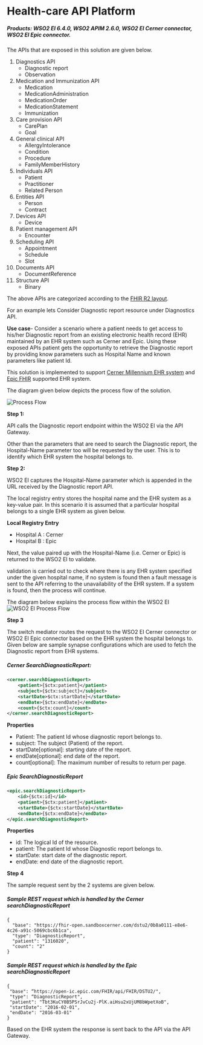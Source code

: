# Health-care API Platform

##### Products: WSO2 EI 6.4.0, WSO2 APIM 2.6.0, WSO2 EI Cerner connector, WSO2 EI Epic connector.

The APIs that are exposed in this solution are given below.

1. Diagnostics API
    * Diagnostic report
    * Observation
2. Medication and Immunization API
    * Medication
    * MedicationAdministration
    * MedicationOrder
    * MedicationStatement
    * Immunization
3. Care provision API
    * CarePlan
    * Goal
4. General clinical API
    * AllergyIntolerance
    * Condition
    * Procedure
    * FamilyMemberHistory
5. Individuals API
    * Patient
    * Practitioner
    * Related Person
6. Entities API
    * Person
    * Contract
7. Devices API
    * Device
8. Patient management API
    * Encounter
9. Scheduling API
    * Appointment
    * Schedule
    * Slot
10. Documents API
    * DocumentReference
11. Structure API
    * Binary

The above APIs are categorized according to the [FHIR R2 layout](https://www.hl7.org/fhir/resourcelist.html).

For an example lets Consider Diagnostic report resource under Diagnostics API.

**Use case**- Consider a scenario where a patient needs to get access to his/her Diagnostic report from an existing electronic health record (EHR) maintained by an EHR system such as Cerner and Epic.
          Using these exposed APIs patient gets the opportunity to retrieve the Diagnostic report by providing  know parameters such as Hospital Name and  known parameters like patient Id.
          
This solution is implemented to support [Cerner Millennium EHR system](https://fhir.cerner.com/millennium/dstu2/) and [Epic FHIR](https://open.epic.com/Clinical/Report) supported EHR system.

The diagram given below depicts the process flow of the solution.

![Process Flow](docs/Architectural%20Diagrams/processFlow.png)

**Step 1:**

API calls the Diagnostic report endpoint within the WSO2 EI via the API Gateway.

Other than the parameters that are need to search the Diagnostic report, the Hospital-Name parameter too will be requested by the user. This is to identify which EHR system the hospital belongs to.

**Step 2:**

WSO2 EI captures the Hospital-Name parameter which is appended in the URL received by the Diagnostic report API.

The local registry entry stores the hospital name and the EHR system as a key-value pair.
In this scenario it is assumed that a particular hospital belongs to a single EHR system as given below.

**Local Registry Entry**

* Hospital A : Cerner
* Hospital B : Epic

Next, the value paired up with the Hospital-Name (i.e. Cerner or Epic) is returned to the WSO2 EI to validate.

validation is carried out to check where there is any EHR system specified under the given hospital name, if no system is found then a fault message is sent to the API referring to the unavailability of the EHR system.
If a system is found, then the process will continue.

The diagram below explains the process flow within the WSO2 EI
![WSO2 EI Process Flow](docs/Architectural%20Diagrams/EIProcessFlow.png)

**Step 3**

The switch mediator routes the request to the WSO2 EI Cerner connector or WSO2 EI Epic connector based on the EHR system the hospital belongs to.
Given below are sample synapse configurations which are used to fetch the Diagnostic report from EHR systems.

##### Cerner SearchDiagnosticReport:

```xml
<cerner.searchDiagnosticReport>
    <patient>{$ctx:patient}</patient>
    <subject>{$ctx:subject}</subject>
    <startDate>$ctx:startDate}</startDate>
    <endDate>{$ctx:endDate}</endDate>
    <count>{$ctx:count}</count>
</cerner.searchDiagnosticReport>
```

**Properties**

* Patient: The patient Id whose diagnostic report belongs to. 
* subject: The subject (Patient) of the report. 
* startDate[optional]: starting date of the report. 
* endDate[optional]: end date of the report. 
* count[optional]: The maximum number of results to return per page. 

##### Epic SearchDiagnosticReport
```xml
<epic.searchDiagnosticReport>
    <id>{$ctx:id}</id>
    <patient>{$ctx:patient}</patient>
    <startDate>{$ctx:startDate}</startDate>
    <endDate>{$ctx:endDate}</endDate>
</epic.searchDiagnosticReport>
```
**Properties**

* id: The logical Id of the resource. 
* patient: The patient Id whose Diagnostic report belongs to. 
* startDate: start date of the diagnostic report. 
* endDate: end date of the diagnostic report. 

**Step 4**

The sample request sent by the 2 systems are given below.

##### Sample REST request which is handled by the Cerner searchDiagnosticReport
```
{
  "base": "https://fhir-open.sandboxcerner.com/dstu2/0b8a0111-e8e6-4c26-a91c-5069cbc6b1ca",
  "type": "DiagnosticReport",
  "patient": "1316020",
  "count": "2"
}
```

##### Sample REST request which is handled by the Epic searchDiagnosticReport
```
{
 "base": “https://open-ic.epic.com/FHIR/api/FHIR/DSTU2/",
 "type": “DiagnosticReport",
 "patient": "Tbt3KuCY0B5PSrJvCu2j-PlK.aiHsu2xUjUM8bWpetXoB",
 "startDate": "2016-02-01",
 "endDate": "2016-03-01"
}
```

Based on the EHR system the response is sent back to the API via the API Gateway.